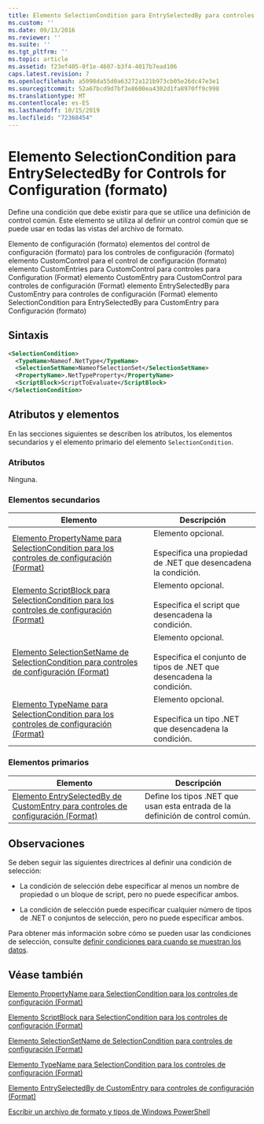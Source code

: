 ```yaml
---
title: Elemento SelectionCondition para EntrySelectedBy para controles de configuración (Format) | Microsoft Docs
ms.custom: ''
ms.date: 09/13/2016
ms.reviewer: ''
ms.suite: ''
ms.tgt_pltfrm: ''
ms.topic: article
ms.assetid: f23ef405-0f1e-4607-b3f4-4017b7ead106
caps.latest.revision: 7
ms.openlocfilehash: a5098da55d0a63272a121b973cb05e26dc47e3e1
ms.sourcegitcommit: 52a67bcd9d7bf3e8600ea4302d1fa8970ff9c998
ms.translationtype: MT
ms.contentlocale: es-ES
ms.lasthandoff: 10/15/2019
ms.locfileid: "72368454"
---
```

# <a name="selectioncondition-element-for-entryselectedby-for-controls-for-configuration-format"></a>Elemento SelectionCondition para EntrySelectedBy for Controls for Configuration (formato)

Define una condición que debe existir para que se utilice una definición de control común. Este elemento se utiliza al definir un control común que se puede usar en todas las vistas del archivo de formato.

Elemento de configuración (formato) elementos del control de configuración (formato) para los controles de configuración (formato) elemento CustomControl para el control de configuración (formato) elemento CustomEntries para CustomControl para controles para Configuration (Format) elemento CustomEntry para CustomControl para controles de configuración (Format) elemento EntrySelectedBy para CustomEntry para controles de configuración (Format) elemento SelectionCondition para EntrySelectedBy para CustomEntry para Configuración (formato)

## <a name="syntax"></a>Sintaxis

```xml
<SelectionCondition>
  <TypeName>Nameof.NetType</TypeName>
  <SelectionSetName>NameofSelectionSet</SelectionSetName>
  <PropertyName>.NetTypeProperty</PropertyName>
  <ScriptBlock>ScriptToEvaluate</ScriptBlock>
</SelectionCondition>
```

## <a name="attributes-and-elements"></a>Atributos y elementos

En las secciones siguientes se describen los atributos, los elementos secundarios y el elemento primario del elemento `SelectionCondition`.

### <a name="attributes"></a>Atributos

Ninguna.

### <a name="child-elements"></a>Elementos secundarios

|Elemento|Descripción|
|-------------|-----------------|
|[Elemento PropertyName para SelectionCondition para los controles de configuración (Format)](./propertyname-element-for-selectioncondition-for-controls-for-configuration-format.md)|Elemento opcional.<br /><br /> Especifica una propiedad de .NET que desencadena la condición.|
|[Elemento ScriptBlock para SelectionCondition para los controles de configuración (Format)](./scriptblock-element-for-selectioncondition-for-controls-for-configuration-format.md)|Elemento opcional.<br /><br /> Especifica el script que desencadena la condición.|
|[Elemento SelectionSetName de SelectionCondition para controles de configuración (Format)](./selectionsetname-element-for-selectioncondition-for-controls-for-configuration-format.md)|Elemento opcional.<br /><br /> Especifica el conjunto de tipos de .NET que desencadena la condición.|
|[Elemento TypeName para SelectionCondition para los controles de configuración (Format)](./typename-element-for-selectioncondition-for-controls-for-configuration-format.md)|Elemento opcional.<br /><br /> Especifica un tipo .NET que desencadena la condición.|

### <a name="parent-elements"></a>Elementos primarios

|Elemento|Descripción|
|-------------|-----------------|
|[Elemento EntrySelectedBy de CustomEntry para controles de configuración (Format)](./entryselectedby-element-for-customentry-for-controls-for-configuration-format.md)|Define los tipos .NET que usan esta entrada de la definición de control común.|

## <a name="remarks"></a>Observaciones

Se deben seguir las siguientes directrices al definir una condición de selección:

- La condición de selección debe especificar al menos un nombre de propiedad o un bloque de script, pero no puede especificar ambos.

- La condición de selección puede especificar cualquier número de tipos de .NET o conjuntos de selección, pero no puede especificar ambos.

Para obtener más información sobre cómo se pueden usar las condiciones de selección, consulte [definir condiciones para cuando se muestran los datos](./defining-conditions-for-displaying-data.md).

## <a name="see-also"></a>Véase también

[Elemento PropertyName para SelectionCondition para los controles de configuración (Format)](./propertyname-element-for-selectioncondition-for-controls-for-configuration-format.md)

[Elemento ScriptBlock para SelectionCondition para los controles de configuración (Format)](./scriptblock-element-for-selectioncondition-for-controls-for-configuration-format.md)

[Elemento SelectionSetName de SelectionCondition para controles de configuración (Format)](./selectionsetname-element-for-selectioncondition-for-controls-for-configuration-format.md)

[Elemento TypeName para SelectionCondition para los controles de configuración (Format)](./typename-element-for-selectioncondition-for-controls-for-configuration-format.md)

[Elemento EntrySelectedBy de CustomEntry para controles de configuración (Format)](./entryselectedby-element-for-customentry-for-controls-for-configuration-format.md)

[Escribir un archivo de formato y tipos de Windows PowerShell](./writing-a-powershell-formatting-file.md)

